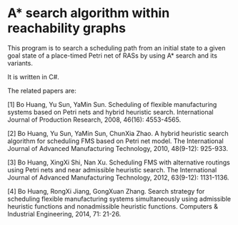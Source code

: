 # A* search algorithm within reachability graphs

This program is to search a scheduling path from an initial state to a given goal state of a place-timed Petri net of RASs by using A* search and its variants. 

It is written in C#.

The related papers are:

[1] Bo Huang, Yu Sun, YaMin Sun. Scheduling of flexible manufacturing systems based on Petri nets and hybrid heuristic search. International Journal of Production Research, 2008, 46(16): 4553-4565.

[2] Bo Huang, Yu Sun, YaMin Sun, ChunXia Zhao. A hybrid heuristic search algorithm for scheduling FMS based on Petri net model. The International Journal of Advanced Manufacturing Technology, 2010, 48(9-12): 925-933.

[3] Bo Huang, XingXi Shi, Nan Xu. Scheduling FMS with alternative routings using Petri nets and near admissible heuristic search. The International Journal of Advanced Manufacturing Technology, 2012, 63(9-12): 1131-1136.

[4] Bo Huang, RongXi Jiang, GongXuan Zhang. Search strategy for scheduling flexible manufacturing systems simultaneously using admissible heuristic functions and nonadmissible heuristic functions. Computers & Industrial Engineering, 2014, 71: 21-26.
